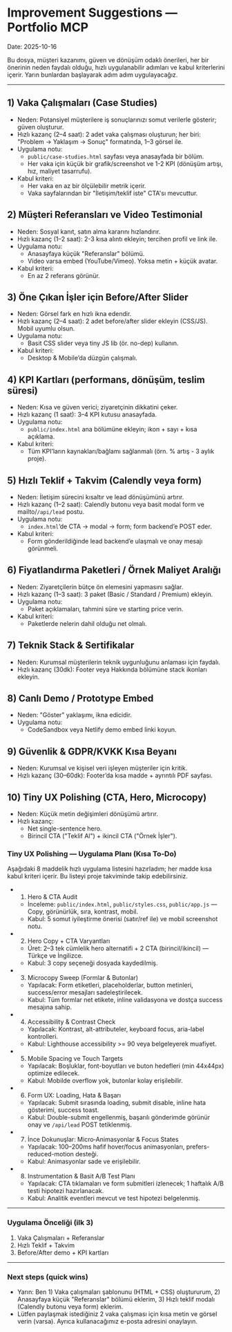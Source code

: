 # Improvement Suggestions — Portfolio MCP

Date: 2025-10-16

Bu dosya, müşteri kazanımı, güven ve dönüşüm odaklı önerileri, her bir önerinin neden faydalı olduğu, hızlı uygulanabilir adımları ve kabul kriterlerini içerir. Yarın bunlardan başlayarak adım adım uygulayacağız.

---

## 1) Vaka Çalışmaları (Case Studies)
- Neden: Potansiyel müşterilere iş sonuçlarınızı somut verilerle gösterir; güven oluşturur.
- Hızlı kazanç (2–4 saat): 2 adet vaka çalışması oluşturun; her biri: "Problem -> Yaklaşım -> Sonuç" formatında, 1–3 görsel ile.
- Uygulama notu:
  - `public/case-studies.html` sayfası veya anasayfada bir bölüm.
  - Her vaka için küçük bir grafik/screenshot ve 1-2 KPI (dönüşüm artışı, hız, maliyet tasarrufu).
- Kabul kriteri:
  - Her vaka en az bir ölçülebilir metrik içerir.
  - Vaka sayfalarından bir "İletişim/teklif iste" CTA'sı mevcuttur.

## 2) Müşteri Referansları ve Video Testimonial
- Neden: Sosyal kanıt, satın alma kararını hızlandırır.
- Hızlı kazanç (1–2 saat): 2-3 kısa alıntı ekleyin; tercihen profil ve link ile.
- Uygulama notu:
  - Anasayfaya küçük "Referanslar" bölümü.
  - Video varsa embed (YouTube/Vimeo). Yoksa metin + küçük avatar.
- Kabul kriteri:
  - En az 2 referans görünür.

## 3) Öne Çıkan İşler için Before/After Slider
- Neden: Görsel fark en hızlı ikna edendir.
- Hızlı kazanç (2–4 saat): 2 adet before/after slider ekleyin (CSS/JS). Mobil uyumlu olsun.
- Uygulama notu:
  - Basit CSS slider veya tiny JS lib (ör. no-dep) kullanın.
- Kabul kriteri:
  - Desktop & Mobile’da düzgün çalışmalı.

## 4) KPI Kartları (performans, dönüşüm, teslim süresi)
- Neden: Kısa ve güven verici; ziyaretçinin dikkatini çeker.
- Hızlı kazanç (1 saat): 3–4 KPI kutusu anasayfada.
- Uygulama notu:
  - `public/index.html` ana bölümüne ekleyin; ikon + sayı + kısa açıklama.
- Kabul kriteri:
  - Tüm KPI’ların kaynakları/bağlamı sağlanmalı (örn. % artış - 3 aylık proje).

## 5) Hızlı Teklif + Takvim (Calendly veya form)
- Neden: İletişim sürecini kısaltır ve lead dönüşümünü artırır.
- Hızlı kazanç (1–2 saat): Calendly butonu veya basit modal form ve mailto/`/api/lead` postu.
- Uygulama notu:
  - `index.html`’de CTA -> modal -> form; form backend’e POST eder.
- Kabul kriteri:
  - Form gönderildiğinde lead backend’e ulaşmalı ve onay mesajı görünmeli.

## 6) Fiyatlandırma Paketleri / Örnek Maliyet Aralığı
- Neden: Ziyaretçilerin bütçe ön elemesini yapmasını sağlar.
- Hızlı kazanç (1–3 saat): 3 paket (Basic / Standard / Premium) ekleyin.
- Uygulama notu:
  - Paket açıklamaları, tahmini süre ve starting price verin.
- Kabul kriteri:
  - Paketlerde nelerin dahil olduğu net olmalı.

## 7) Teknik Stack & Sertifikalar
- Neden: Kurumsal müşterilerin teknik uygunluğunu anlaması için faydalı.
- Hızlı kazanç (30dk): Footer veya Hakkında bölümüne stack ikonları ekleyin.

## 8) Canlı Demo / Prototype Embed
- Neden: "Göster" yaklaşımı, ikna edicidir.
- Uygulama notu:
  - CodeSandbox veya Netlify demo embed linki koyun.

## 9) Güvenlik & GDPR/KVKK Kısa Beyanı
- Neden: Kurumsal ve kişisel veri işleyen müşteriler için kritik.
- Hızlı kazanç (30–60dk): Footer’da kısa madde + ayrıntılı PDF sayfası.

## 10) Tiny UX Polishing (CTA, Hero, Microcopy)
- Neden: Küçük metin değişimleri dönüşümü artırır.
- Hızlı kazanç:
  - Net single-sentence hero.
  - Birincil CTA ("Teklif Al") + ikincil CTA ("Örnek İşler").

### Tiny UX Polishing — Uygulama Planı (Kısa To‑Do)

Aşağıdaki 8 maddelik hızlı uygulama listesini hazırladım; her madde kısa kabul kriteri içerir. Bu listeyi proje takviminde takip edebilirsiniz.

- 1) Hero & CTA Audit
  - İnceleme: `public/index.html`, `public/styles.css`, `public/app.js` — Copy, görünürlük, sıra, kontrast, mobil.
  - Kabul: 5 somut iyileştirme önerisi (satır/ref ile) ve mobil screenshot notu.

- 2) Hero Copy + CTA Varyantları
  - Üret: 2–3 tek cümlelik hero alternatifi + 2 CTA (birincil/ikincil) — Türkçe ve İngilizce.
  - Kabul: 3 copy seçeneği dosyada kaydedilmiş.

- 3) Microcopy Sweep (Formlar & Butonlar)
  - Yapılacak: Form etiketleri, placeholderlar, button metinleri, success/error mesajları sadeleştirilecek.
  - Kabul: Tüm formlar net etikete, inline validasyona ve dostça success mesajına sahip.

- 4) Accessibility & Contrast Check
  - Yapılacak: Kontrast, alt-attributeler, keyboard focus, aria-label kontrolleri.
  - Kabul: Lighthouse accessibility >= 90 veya belgeleyerek muafiyet.

- 5) Mobile Spacing ve Touch Targets
  - Yapılacak: Boşluklar, font-boyutları ve buton hedefleri (min 44x44px) optimize edilecek.
  - Kabul: Mobilde overflow yok, butonlar kolay erişilebilir.

- 6) Form UX: Loading, Hata & Başarı
  - Yapılacak: Submit sırasında loading, submit disable, inline hata gösterimi, success toast.
  - Kabul: Double-submit engellenmiş, başarılı gönderimde görünür onay ve `/api/lead` POST tetiklenmiş.

- 7) İnce Dokunuşlar: Micro‑Animasyonlar & Focus States
  - Yapılacak: 100–200ms hafif hover/focus animasyonları, prefers-reduced-motion desteği.
  - Kabul: Animasyonlar sade ve erişilebilir.

- 8) Instrumentation & Basit A/B Test Planı
  - Yapılacak: CTA tıklamaları ve form submitleri izlenecek; 1 haftalık A/B testi hipotezi hazırlanacak.
  - Kabul: Analitik eventleri mevcut ve test hipotezi belgelenmiş.

---

### Uygulama Önceliği (ilk 3)
1. Vaka Çalışmaları + Referanslar
2. Hızlı Teklif + Takvim
3. Before/After demo + KPI kartları

---

### Next steps (quick wins)
- Yarın: Ben 1) Vaka çalışmaları şablonunu (HTML + CSS) oluştururum, 2) Anasayfaya küçük "Referanslar" bölümü eklerim, 3) Hızlı teklif modalı (Calendly butonu veya form) eklerim.
- Lütfen paylaşmak istediğiniz 2 vaka çalışması için kısa metin ve görsel verin (varsa). Ayrıca kullanacağımız e-posta adresini onaylayın.


